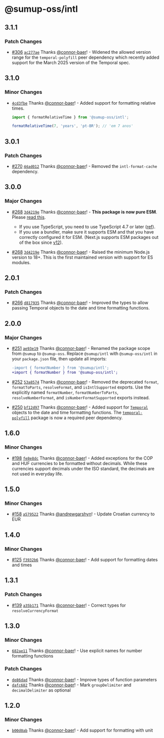 # @sumup-oss/intl

## 3.1.1

### Patch Changes

- [#306](https://github.com/sumup-oss/intl-js/pull/306) [`ac277ae`](https://github.com/sumup-oss/intl-js/commit/ac277aebd5c47e2221352e34c743f75f974f5f0a) Thanks [@connor-baer](https://github.com/connor-baer)! - Widened the allowed version range for the `temporal-polyfill` peer dependency which recently added support for the March 2025 version of the Temporal spec.

## 3.1.0

### Minor Changes

- [`4cd3fbe`](https://github.com/sumup-oss/intl-js/commit/4cd3fbe35a2df0a959ce56e596acae5b151774f9) Thanks [@connor-baer](https://github.com/connor-baer)! - Added support for formatting relative times.

  ```ts
  import { formatRelativeTime } from '@sumup-oss/intl';

  formatRelativeTime(7, 'years', 'pt-BR'); // 'em 7 anos'
  ```

## 3.0.1

### Patch Changes

- [#270](https://github.com/sumup-oss/intl-js/pull/270) [`44ad012`](https://github.com/sumup-oss/intl-js/commit/44ad012bd8c9cdd6d101501fe7f188d8d792efb1) Thanks [@connor-baer](https://github.com/connor-baer)! - Removed the `intl-format-cache` dependency.

## 3.0.0

### Major Changes

- [#268](https://github.com/sumup-oss/intl-js/pull/268) [`3d4219e`](https://github.com/sumup-oss/intl-js/commit/3d4219e5dd6377cf320383168949ee9e8cf15327) Thanks [@connor-baer](https://github.com/connor-baer)! - **This package is now pure ESM**. Please [read this](https://gist.github.com/sindresorhus/a39789f98801d908bbc7ff3ecc99d99c).

  - If you use TypeScript, you need to use TypeScript 4.7 or later ([ref](https://github.com/microsoft/TypeScript/issues/46452)).
  - If you use a bundler, make sure it supports ESM and that you have correctly configured it for ESM. (Next.js supports ESM packages out of the box since [v12](https://nextjs.org/blog/next-12#es-modules-support-and-url-imports)).

- [#268](https://github.com/sumup-oss/intl-js/pull/268) [`3d4219e`](https://github.com/sumup-oss/intl-js/commit/3d4219e5dd6377cf320383168949ee9e8cf15327) Thanks [@connor-baer](https://github.com/connor-baer)! - Raised the minimum Node.js version to 18+. This is the first maintained version with support for ES modules.

## 2.0.1

### Patch Changes

- [#266](https://github.com/sumup-oss/intl-js/pull/266) [`d817935`](https://github.com/sumup-oss/intl-js/commit/d81793501ebcd4d5fd61a11c1c0f5398da63146d) Thanks [@connor-baer](https://github.com/connor-baer)! - Improved the types to allow passing Temporal objects to the date and time formatting functions.

## 2.0.0

### Major Changes

- [#251](https://github.com/sumup-oss/intl-js/pull/251) [`ae93e19`](https://github.com/sumup-oss/intl-js/commit/ae93e19cf675f287d85f99230c156c4989de8685) Thanks [@connor-baer](https://github.com/connor-baer)! - Renamed the package scope from `@sumup` to `@sumup-oss`. Replace `@sumup/intl` with `@sumup-oss/intl` in your `package.json` file, then update all imports:

  ```diff
  -import { formatNumber } from '@sumup/intl';
  +import { formatNumber } from '@sumup-oss/intl';
  ```

- [#252](https://github.com/sumup-oss/intl-js/pull/252) [`53a8574`](https://github.com/sumup-oss/intl-js/commit/53a857412703dd684bb2579b4d231802d85c3035) Thanks [@connor-baer](https://github.com/connor-baer)! - Removed the deprecated `format`, `formatToParts`, `resolveFormat`, and `isIntlSupported` exports. Use the explicitly named `formatNumber`, `formatNumberToParts`, `resolveNumberFormat`, and `isNumberFormatSupported` exports instead.

- [#250](https://github.com/sumup-oss/intl-js/pull/250) [`bf12d97`](https://github.com/sumup-oss/intl-js/commit/bf12d9748d4eb6f626123d2996c1c2cbd2c253d2) Thanks [@connor-baer](https://github.com/connor-baer)! - Added support for [`Temporal`](https://github.com/tc39/proposal-temporal) objects to the date and time formatting functions. The [`temporal-polyfill`](https://www.npmjs.com/package/temporal-polyfill) package is now a required peer dependency.

## 1.6.0

### Minor Changes

- [#198](https://github.com/sumup-oss/intl-js/pull/198) [`fe8e8dc`](https://github.com/sumup-oss/intl-js/commit/fe8e8dc5fdca41e5947f4c720863b588600a9936) Thanks [@connor-baer](https://github.com/connor-baer)! - Added exceptions for the COP and HUF currencies to be formatted without decimals. While these currencies support decimals under the ISO standard, the decimals are not used in everyday life.

## 1.5.0

### Minor Changes

- [#158](https://github.com/sumup-oss/intl-js/issues/158) [`a579522`](https://github.com/sumup-oss/intl-js/commit/a579522781dc5db358430f081d1614b5f6c1cdd5) Thanks [@andrewgarshyn](https://github.com/andrewgarshyn)! - Update Croatian currency to EUR

## 1.4.0

### Minor Changes

- [#125](https://github.com/sumup-oss/intl-js/issues/125) [`f3932b6`](https://github.com/sumup-oss/intl-js/commit/f3932b6858273870fccf2ee9fb2b7b7883a5098e) Thanks [@connor-baer](https://github.com/connor-baer)! - Add support for formatting dates and times

## 1.3.1

### Patch Changes

- [#139](https://github.com/sumup-oss/intl-js/issues/139) [`a35b171`](https://github.com/sumup-oss/intl-js/commit/a35b17192332b48f4ef81c5ff8005dc1f34b20f1) Thanks [@connor-baer](https://github.com/connor-baer)! - Correct types for `resolveCurrencyFormat`

## 1.3.0

### Minor Changes

- [`682ae11`](https://github.com/sumup-oss/intl-js/commit/682ae1195139050136195afb63d31ea140b61ef8) Thanks [@connor-baer](https://github.com/connor-baer)! - Use explicit names for number formatting functions

### Patch Changes

- [`de86dad`](https://github.com/sumup-oss/intl-js/commit/de86dada532023a1141974bab33ed150a67dd0cf) Thanks [@connor-baer](https://github.com/connor-baer)! - Improve types of function parameters
- [`dafc682`](https://github.com/sumup-oss/intl-js/commit/dafc682a8cadd2a7d885ed4068b4e83458037e9f) Thanks [@connor-baer](https://github.com/connor-baer)! - Mark `groupDelimiter` and `decimalDelimiter` as optional

## 1.2.0

### Minor Changes

- [`b00d0ab`](https://github.com/sumup-oss/intl-js/commit/b00d0ab3e15be15d40b8aee4274bb85c46a78f18) Thanks [@connor-baer](https://github.com/connor-baer)! - Add support for formatting with unit
